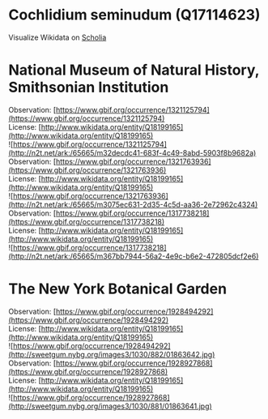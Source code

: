 
Cochlidium seminudum (Q17114623)
================================
  
Visualize Wikidata on [Scholia](https://scholia.toolforge.org/taxon/Q17114623)
# National Museum of Natural History, Smithsonian Institution
  
Observation: [https://www.gbif.org/occurrence/1321125794](https://www.gbif.org/occurrence/1321125794)  
License: [http://www.wikidata.org/entity/Q18199165](http://www.wikidata.org/entity/Q18199165)  
![https://www.gbif.org/occurrence/1321125794](http://n2t.net/ark:/65665/m32decdc41-683f-4c49-8abd-5903f8b9682a)  
Observation: [https://www.gbif.org/occurrence/1321763936](https://www.gbif.org/occurrence/1321763936)  
License: [http://www.wikidata.org/entity/Q18199165](http://www.wikidata.org/entity/Q18199165)  
![https://www.gbif.org/occurrence/1321763936](http://n2t.net/ark:/65665/m3075ec631-2d35-4c5d-aa36-2e72962c4324)  
Observation: [https://www.gbif.org/occurrence/1317738218](https://www.gbif.org/occurrence/1317738218)  
License: [http://www.wikidata.org/entity/Q18199165](http://www.wikidata.org/entity/Q18199165)  
![https://www.gbif.org/occurrence/1317738218](http://n2t.net/ark:/65665/m367bb7944-56a2-4e9c-b6e2-472805dcf2e6)
# The New York Botanical Garden
  
Observation: [https://www.gbif.org/occurrence/1928494292](https://www.gbif.org/occurrence/1928494292)  
License: [http://www.wikidata.org/entity/Q18199165](http://www.wikidata.org/entity/Q18199165)  
![https://www.gbif.org/occurrence/1928494292](http://sweetgum.nybg.org/images3/1030/882/01863642.jpg)  
Observation: [https://www.gbif.org/occurrence/1928927868](https://www.gbif.org/occurrence/1928927868)  
License: [http://www.wikidata.org/entity/Q18199165](http://www.wikidata.org/entity/Q18199165)  
![https://www.gbif.org/occurrence/1928927868](http://sweetgum.nybg.org/images3/1030/881/01863641.jpg)